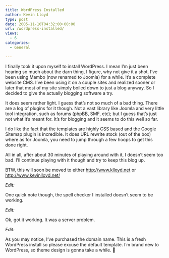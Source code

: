 ```yaml
---
title: WordPress Installed
author: Kevin Lloyd
type: post
date: 2005-11-10T04:32:00+00:00
url: /wordpress-installed/
views:
  - 6
categories:
  - General

---
```

I finally took it upon myself to install WordPress. I mean I&#8217;m just been hearing so much about the darn thing, I figure, why not give it a shot. I&#8217;ve been using Mambo (now renamed to Joomla) for a while. It&#8217;s a complete website CMS. I&#8217;ve been using it on a couple sites and realized sooner or later that most of my site simply boiled down to just a blog anyway. So I decided to give the actually blogging software a try.

It does seem rather light. I guess that&#8217;s not so much of a bad thing. There are a log of plugins for it though. Not a vast library like Joomla and very little tool integration, such as forums (phpBB, SMF, etc); but I guess that&#8217;s just not what it&#8217;s meant for. It&#8217;s for blogging and it seems to do this well so far.

I do like the fact that the templates are highly CSS based and the Google Sitemap plugin is incredible. It does URL rewrite stock (out of the box) where as for Joomla, you need to jump through a few hoops to get this done right.

All in all, after about 30 minutes of playing around with it, I doesn&#8217;t seem too bad. I&#8217;ll continue playing with it though and try to keep this blog up.

BTW, this will soon be moved to either http://www.klloyd.net or http://www.kevinlloyd.net/

_Edit:_
  
One quick note though, the spell checker I installed doesn&#8217;t seem to be working.
  
_Edit:_
  
Ok, got it working. It was a server problem.
  
_Edit:_
  
As you may notice, I&#8217;ve purchased the domain name. This is a fresh WordPress install so please excuse the default template. I&#8217;m brand new to WordPress, so theme design is gonna take a while. 🙂